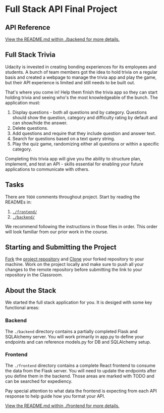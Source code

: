 # Full Stack API Final Project

## API Reference

[View the README.md within ./backend for more details.](./backend/README.md)

## Full Stack Trivia

Udacity is invested in creating bonding experiences for its employees and students. A bunch of team members got the idea to hold trivia on a regular basis and created a webpage to manage the trivia app and play the game, but their API experience is limited and still needs to be built out.

That's where you come in! Help them finish the trivia app so they can start holding trivia and seeing who's the most knowledgeable of the bunch. The application must:

1. Display questions - both all questions and by category. Questions should show the question, category and difficulty rating by default and can show/hide the answer.
2. Delete questions.
3. Add questions and require that they include question and answer text.
4. Search for questions based on a text query string.
5. Play the quiz game, randomizing either all questions or within a specific category.

Completing this trivia app will give you the ability to structure plan, implement, and test an API - skills essential for enabling your future applications to communicate with others.

## Tasks

There are `TODO` comments throughout project. Start by reading the READMEs in:

1. [`./frontend/`](./frontend/README.md)
2. [`./backend/`](./backend/README.md)

We recommend following the instructions in those files in order. This order will look familiar from our prior work in the course.

## Starting and Submitting the Project

[Fork](https://help.github.com/en/articles/fork-a-repo) the [project repository]() and [Clone](https://help.github.com/en/articles/cloning-a-repository) your forked repository to your machine. Work on the project locally and make sure to push all your changes to the remote repository before submitting the link to your repository in the Classroom.

## About the Stack

We started the full stack application for you. It is desiged with some key functional areas:

### Backend

The `./backend` directory contains a partially completed Flask and SQLAlchemy server. You will work primarily in app.py to define your endpoints and can reference models.py for DB and SQLAlchemy setup.

### Frontend

The `./frontend` directory contains a complete React frontend to consume the data from the Flask server. You will need to update the endpoints after you define them in the backend. Those areas are marked with TODO and can be searched for expediency.

Pay special attention to what data the frontend is expecting from each API response to help guide how you format your API.

[View the README.md within ./frontend for more details.](./frontend/README.md)
